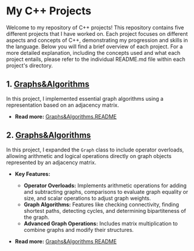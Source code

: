 # My C++ Projects

Welcome to my repository of C++ projects! This repository contains five different projects that I have worked on. Each project focuses on different aspects and concepts of C++, demonstrating my progression and skills in the language. Below you will find a brief overview of each project. For a more detailed explanation, including the concepts used and what each project entails, please refer to the individual README.md file within each project's directory.

## 1. [Graphs&Algorithms](./CPP_EX1_24)

In this project, I implemented essential graph algorithms using a representation based on an adjacency matrix.

- **Read more:** [Graphs&Algorithms.README](./CPP_EX1_24/README.md)

## 2. [Graphs&Algorithms](./CPP_EX2_24)

In this project, I expanded the `Graph` class to include operator overloads, allowing arithmetic and logical operations directly on graph objects represented by an adjacency matrix. 

- **Key Features:**
  - **Operator Overloads:** Implements arithmetic operations for adding and subtracting graphs, comparisons to evaluate graph equality or size, and scalar operations to adjust graph weights.
  - **Graph Algorithms:** Features like checking connectivity, finding shortest paths, detecting cycles, and determining bipartiteness of the graph.
  - **Advanced Graph Operations:** Includes matrix multiplication to combine graphs and modify their structures.

- **Read more:** [Graphs&Algorithms README](./CPP_EX2_24/README.md)
